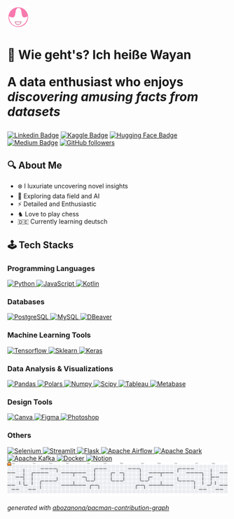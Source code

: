 <img src="assets/my logo.png" alt="My Logo" width="10%"/>

<h1> 👋 Wie geht's? Ich heiße Wayan </h1>

<p style="font-size: 2em;"><strong> A data enthusiast who enjoys <i>discovering amusing facts from datasets</i> </strong></p>

[![Linkedin Badge](https://img.shields.io/badge/-Linkedin-blue?link=https://www.linkedin.com/in/gustana/)](https://www.linkedin.com/in/gustana/) [![Kaggle Badge](https://img.shields.io/badge/-Kaggle-blue?color=blue&link=https://www.kaggle.com/gustanasatiawan)](https://www.kaggle.com/gustanasatiawan) [![Hugging Face Badge](https://img.shields.io/badge/-Hugging%20Face-orange?link=https://huggingface.co/gustana)](https://huggingface.co/gustana) [![Medium Badge](https://img.shields.io/badge/-@gustana9-000?style=social&labelColor=000&logo=Medium&link=https://medium.com/@gustana9/)](https://medium.com/@gustana9/) [![GitHub followers](https://img.shields.io/github/followers/gustana?label=Follow&style=social)](https://github.com/gustana/?tab=follow)

## 🔍 About Me
- ❄️ I luxuriate uncovering novel insights
- 🤖 Exploring data field and AI
- ⚡️ Detailed and Enthusiastic
- ♞ Love to play chess
- 🇩🇪 Currently learning deutsch


## 🕹️ Tech Stacks

### Programming Languages
<a href="https://www.python.org/">
    <img alt="Python" title="Python" height="48" width="48" src="https://cdn.simpleicons.org/python">
</a>
<a href="#">
    <img alt="JavaScript" title="JavaScript" height="48" width="48" src="https://cdn.simpleicons.org/javascript/F7DF1E">
</a>
<a href="https://kotlinlang.org/">
    <img alt="Kotlin" title="Kotlin" height="48" width="48" src="https://cdn.simpleicons.org/kotlin">
</a>

### Databases
<a href="https://postgresql.org/">
    <img alt="PostgreSQL" title="PostgreSQL" height="48" width="48" src="https://cdn.simpleicons.org/postgresql">
</a>
<a href="https://www.mysql.com/">
    <img alt="MySQL" title="MySQL" height="48" width="48" src="https://cdn.simpleicons.org/mysql/4479A1">
</a>
<a href="https://dbeaver.io/">
    <img alt="DBeaver" title="DBeaver" height="48" width="48" src="https://cdn.simpleicons.org/dbeaver">
</a>

### Machine Learning Tools
<a href="https://www.tensorflow.org/">
    <img alt="Tensorflow" title="Tensorflow" height="48" width="48" src="https://cdn.simpleicons.org/tensorflow">
</a>
<a href="https://scikit-learn.org/stable/">
    <img alt="Sklearn" title="Sklearn" height="48" width="48" src="https://cdn.simpleicons.org/scikitlearn">
</a>
<a href="https://keras.io/">
    <img alt="Keras" title="Keras" height="48" width="48" src="https://cdn.simpleicons.org/keras">
</a>

### Data Analysis & Visualizations
<a href="https://pandas.pydata.org/">
    <img alt="Pandas" title="Pandas" height="48" width="48" src="https://simpleicons.vercel.app/pandas/fff">
</a>
<a href="https://pola.rs/">
    <img alt="Polars" title="Polars" height="48" width="48" src="https://cdn.simpleicons.org/polars">
</a>
<a href="https://numpy.org/">
    <img alt="Numpy" title="Numpy" height="48" width="48" src="https://simpleicons.vercel.app/numpy/3c96bd">
</a>
<a href="https://scipy.org">
    <img alt="Scipy" title="Scipy" height="48" width="48" src="https://cdn.simpleicons.org/scipy">
</a>
<a href="https://www.tableau.com/">
    <img alt="Tableau" title="Tableau" height="48" width="48" src="https://img.icons8.com/?size=512&id=9Kvi1p1F0tUo&format=png">
</a>
<a href="https://www.metabase.com/">
    <img alt="Metabase" title="Metabase" height="48" width="48" src="https://simpleicons.vercel.app/metabase/509EE3">
</a>

### Design Tools
<a href="https://www.canva.com">
    <img alt="Canva" title="Canva" height="48" width="48" src="https://simpleicons.vercel.app/canva/7a3de3">
</a>
<a href="https://www.figma.com">
    <img alt="Figma" title="Figma" height="48" width="48" src="https://simpleicons.vercel.app/figma/d63aad">
</a>
<a href="https://www.adobe.com/id_en/products/photoshop.html">
    <img alt="Photoshop" title="Photoshop" height="48" width="48" src="https://cdn-icons-png.flaticon.com/512/5968/5968520.png">
</a>

### Others
<a href="https://www.selenium.dev/">
    <img alt="Selenium" title="Selenium" height="48" width="48" src="https://cdn.simpleicons.org/selenium/6cf5a0">
</a>
<a href="https://streamlit.io/">
    <img alt="Streamlit" title="Streamlit" height="48" width="48" src="https://cdn.simpleicons.org/streamlit">
</a>
<a href="https://flask.palletsprojects.com/en/3.0.x/">
    <img alt="Flask" title="Flask" height="48" width="48" src="https://simpleicons.vercel.app/flask/6cf5a0">
</a>
<a href="https://airflow.apache.org/">
    <img alt="Apache Airflow" title="Apache Airflow" height="48" width="48" src="https://simpleicons.vercel.app/apacheairflow/fff">
</a>
<a href="https://spark.apache.org/">
    <img alt="Apache Spark" title="Apache Spark" height="48" width="48" src="https://simpleicons.vercel.app/apachespark/fff">
</a>
<a href="https://kafka.apache.org/">
    <img alt="Apache Kafka" title="Apache Kafka" height="48" width="48" src="https://simpleicons.vercel.app/apachekafka/fff">
</a>
<a href="https://docker.com/">
    <img alt="Docker" title="Docker" height="48" width="48" src="https://cdn.simpleicons.org/docker">
</a>
<a href="https://www.notion.so/">
    <img alt="Notion" title="Notion" height="48" width="48" src="https://simpleicons.vercel.app/notion/fff">
</a>

<picture>
  <source media="(prefers-color-scheme: dark)" srcset="https://raw.githubusercontent.com/gustana/gustana/output/pacman-contribution-graph-dark.svg">
  <source media="(prefers-color-scheme: light)" srcset="https://raw.githubusercontent.com/gustana/gustana/output/pacman-contribution-graph.svg">
  <img alt="pacman contribution graph" src="https://raw.githubusercontent.com/gustana/gustana/output/pacman-contribution-graph.svg">
</picture>

_generated with [abozanona/pacman-contribution-graph](https://abozanona.github.io/pacman-contribution-graph/)_